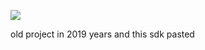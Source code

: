 
![](https://github.com/carterrrj/little_csgosdk/blob/main/demo.gif)

old project in 2019 years and this sdk pasted

